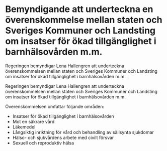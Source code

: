 # Bemyndigande att underteckna en överenskommelse mellan staten och Sveriges Kommuner och Landsting om insatser för ökad tillgänglighet i barnhälsovården m.m.

Regeringen bemyndigar Lena Hallengren att underteckna överenskommelsen mellan staten och Sveriges Kommuner och Landsting om insatser för ökad tillgänglighet i barnhälsovården m.m.

Regeringen bemyndigar Lena Hallengren att underteckna överenskommelsen mellan staten och Sveriges Kommuner och Landsting om insatser för ökad tillgänglighet i barnhälsovården m.m.

Överenskommelsen omfattar följande områden:

* Insatser för ökad tillgänglighet i barnhälsovården
* Mot en säkrare vård
* Läkemedel
* Långsiktig inriktning för vård och behandling av sällsynta sjukdomar
* Hälso- och sjukvårdens arbete med civilt försvar
* Sexuell och reproduktiv hälsa

